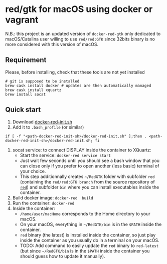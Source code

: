 # red/gtk for macOS using docker or vagrant

N.B.: this project is an updated version of `docker-red-gtk` only dedicated to macOS/Catalina user willing to use `red/red:GTK` since 32bits binary is no more considered with this version of macOS.

## Requirement 

Please, before installing, check that these tools are not yet installed

```{bash}
# git is supposed to be installed
brew cask install docker # updates are then automatically managed 
brew cask install xquartz
brew install socat
```

## Quick start

1. Download [docker-red-init.sh](https://raw.githubusercontent.com/rcqls/red-gtk-macOS/master/Docker/Scripts/docker-red-init.sh)
1. Add it to `.bash_profile` (or similar)
```
if [ -f "<path-docker-red-init-sh>/docker-red-init.sh" ];then . <path-docker-red-init-sh>/docker-red-init.sh; fi
```
1. socat service: to connect DISPLAY inside the container to XQuartz:
	* Start the service:  `docker-red service start`
	* Just wait few seconds until you should see a bash window that you can close only if you prefer to open another (less basic) terminal of your choice.
	* This step additionnally creates `~/RedGTK` folder with subfolder `red` (containing the `red/red:GTK branch` from the source repository of [`red`](https://github.com/red/red.git)) and subfolder `bin` where you can install executables inside the container.
1. Build docker image: `docker-red  build `
1. Run the container: `docker-red`
1. Inside the container: 
	* `/home/user/macHome` corresponds to the Home directory to your macOS.
	* On your macOS, everything in `~/RedGTK/bin` is in the `$PATH` inside the container.
	* `red` binary (the latest) is installed inside the container, so just play inside the container as you usually do in a terminal on your macOS.
	* TODO: Add command to easily update the `red` binary to `red-latest` (but since `~/RedGTK/bin` is in the `$PATH` inside the container you should guess how to update it manually).
